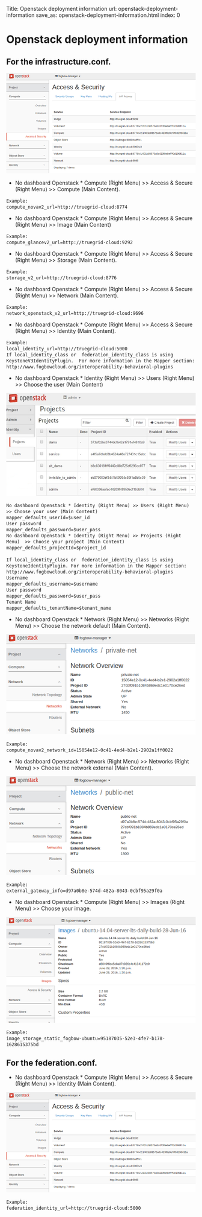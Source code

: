 Title: Openstack deployment information
url: openstack-deployment-information
save_as: openstack-deployment-information.html
index: 0

Openstack deployment information
=====

For the infrastructure.conf.
------
![alt logo](../images/openstack-accessand-security.png "Openstack Access & Security")
* No dashboard Openstack * Compute (Right Menu) >> Access & Secure (Right Menu)  >> Compute (Main Content).
```
Example:
compute_novav2_url=http://truegrid-cloud:8774
```
* No dashboard Openstack * Compute (Right Menu) >> Access & Secure (Right Menu)  >> Image (Main Content)
```
Example:
compute_glancev2_url=http://truegrid-cloud:9292
```
* No dashboard Openstack * Compute (Right Menu) >> Access & Secure (Right Menu)  >> Storage (Main Content).
```
Example:
storage_v2_url=http://truegrid-cloud:8776
```
* No dashboard Openstack * Compute (Right Menu) >> Access & Secure (Right Menu)  >> Network (Main Content).
```
Example:
network_openstack_v2_url=http://truegrid-cloud:9696
```
* No dashboard Openstack * Compute (Right Menu) >> Access & Secure (Right Menu)  >> Identity (Main Content).
```
Example:
local_identity_url=http://truegrid-cloud:5000
If local_identity_class or  federation_identity_class is using KeystoneV3IdentityPlugin.  For more information in the Mapper section: http://www.fogbowcloud.org/interoperability-behavioral-plugins
```
* No dashboard Openstack * Identity (Right Menu) >> Users (Right Menu)  >> Choose the user (Main Content)

![alt logo](../images/openstack-project.png "Openstack Projects")
```
No dashboard Openstack * Identity (Right Menu) >> Users (Right Menu)  >> Choose your user (Main Content)
mapper_defaults_userId=$user_id
User password
mapper_defaults_password=$user_pass
No dashboard Openstack * Identity (Right Menu) >> Projects (Right Menu)  >> Choose your project (Main Content)
mapper_defaults_projectId=$project_id

If local_identity_class or  federation_identity_class is using KeystoneIdentityPlugin. For more information in the Mapper section: http://www.fogbowcloud.org/interoperability-behavioral-plugins
Username
mapper_defaults_username=$username
User password
mapper_defaults_password=$user_pass
Tenant Name
mapper_defaults_tenantName=$tenant_name
```
* No dashboard Openstack * Network (Right Menu) >> Networks (Right Menu) >> Choose the network default (Main Content).

![alt logo](../images/openstack-network-details.png "Openstack Network")
```
Example:
compute_novav2_network_id=15054e12-0c41-4ed4-b2e1-2902a1ff0022
```
* No dashboard Openstack * Network (Right Menu) >> Networks (Right Menu) >> Choose the network external  (Main Content).

![alt logo](../images/openstack-network-external-detail.png "Openstack Network External")
```
Example: 
external_gateway_info=d97a0b8e-574d-482a-8043-0cbf95a29f0a
```
* No dashboard Openstack * Compute (Right Menu) >> Images (Right Menu) >> Choose your image.

![alt logo](../images/openstack-image-details.png "Openstack Image Details")
```
Example: 
image_storage_static_fogbow-ubuntu=95187035-52e3-4fe7-b178-1628615375bd
```

For the federation.conf.
------
* No dashboard Openstack * Compute (Right Menu) >> Access & Secure (Right Menu)  >> Identity (Main Content).

![alt logo](../images/openstack-accessand-security.png "Openstack Access & Security")
```
Example:
federation_identity_url=http://truegrid-cloud:5000
```
